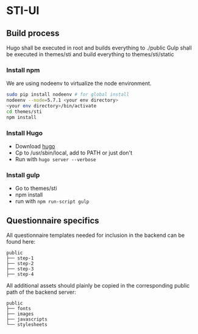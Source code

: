 # STI-UI

## Build process

Hugo shall be executed in root and builds everything to ./public
Gulp shall be executed in themes/sti and build everything to themes/sti/static

### Install npm

We are using nodeenv to virtualize the node environment.

``` bash
sudo pip install nodeenv # for global install
nodeenv --node=5.7.1 <your env directory>
<your env directory>/bin/activate
cd themes/sti
npm install
```

### Install Hugo

+ Download [hugo](https://github.com/spf13/hugo/releases)
+ Cp to /usr/sbin/local, add to PATH or just don't
+ Run with `hugo server --verbose`

### Install gulp

+ Go to themes/sti
+ npm install
+ run with `npm run-script gulp`


## Questionnaire specifics

All questionnaire templates needed for inclusion in the backend can be found here:

```
public
├── step-1
├── step-2
├── step-3
├── step-4
```

All additional assets should plainly be copied in the corresponding public path
of the backend server:

```
public
├── fonts
├── images
├── javascripts
└── stylesheets
```
